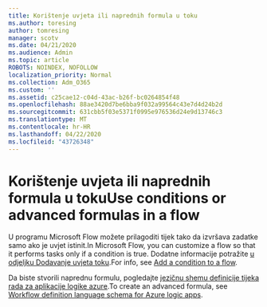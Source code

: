 ```yaml
---
title: Korištenje uvjeta ili naprednih formula u toku
ms.author: toresing
author: tomresing
manager: scotv
ms.date: 04/21/2020
ms.audience: Admin
ms.topic: article
ROBOTS: NOINDEX, NOFOLLOW
localization_priority: Normal
ms.collection: Adm_O365
ms.custom: ''
ms.assetid: c25cae12-c04d-43ac-b26f-bc0264854f48
ms.openlocfilehash: 88ae3420d7be6bba9f032a99564c43e7d4d24b2d
ms.sourcegitcommit: 631cbb5f03e5371f0995e976536d24e9d13746c3
ms.translationtype: MT
ms.contentlocale: hr-HR
ms.lasthandoff: 04/22/2020
ms.locfileid: "43726348"
---
```

# <a name="use-conditions-or-advanced-formulas-in-a-flow"></a><span data-ttu-id="8e06a-102">Korištenje uvjeta ili naprednih formula u toku</span><span class="sxs-lookup"><span data-stu-id="8e06a-102">Use conditions or advanced formulas in a flow</span></span>

<span data-ttu-id="8e06a-103">U programu Microsoft Flow možete prilagoditi tijek tako da izvršava zadatke samo ako je uvjet istinit.</span><span class="sxs-lookup"><span data-stu-id="8e06a-103">In Microsoft Flow, you can customize a flow so that it performs tasks only if a condition is true.</span></span> <span data-ttu-id="8e06a-104">Dodatne informacije potražite [u odjeljku Dodavanje uvjeta toku](https://go.microsoft.com/fwlink/?linkid=872112).</span><span class="sxs-lookup"><span data-stu-id="8e06a-104">For info, see [Add a condition to a flow](https://go.microsoft.com/fwlink/?linkid=872112).</span></span>
  
<span data-ttu-id="8e06a-105">Da biste stvorili naprednu formulu, pogledajte [jezičnu shemu definicije tijeka rada za aplikacije logike azure](https://aka.ms/logicexpressions).</span><span class="sxs-lookup"><span data-stu-id="8e06a-105">To create an advanced formula, see [Workflow definition language schema for Azure logic apps](https://aka.ms/logicexpressions).</span></span>
  

